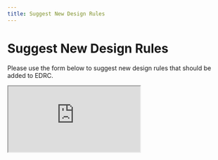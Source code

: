 ```yaml
---
title: Suggest New Design Rules
---
```


# Suggest New Design Rules
Please use the form below to suggest new design rules that should be added to EDRC.

<iframe src="https://mikeblouin.typeform.com/to/GYYCKu" />